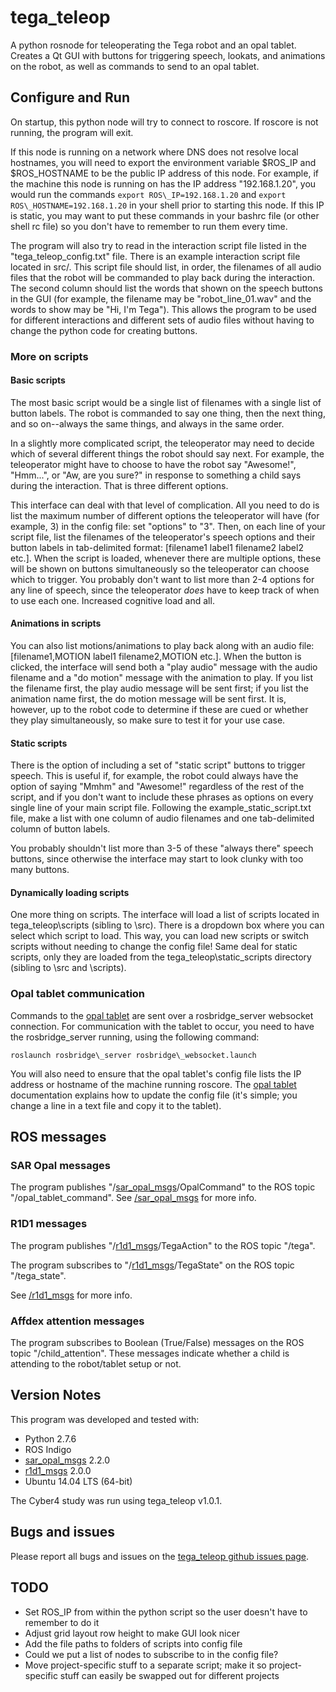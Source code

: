 # tega\_teleop
A python rosnode for teleoperating the Tega robot and an opal tablet. Creates a Qt GUI with buttons for triggering speech, lookats, and animations on the robot, as well as commands to send to an opal tablet.

## Configure and Run
On startup, this python node will try to connect to roscore. If roscore is not running, the program will exit.

If this node is running on a network where DNS does not resolve local hostnames, you will need to export the environment variable $ROS\_IP and $ROS\_HOSTNAME to be the public IP address of this node. For example, if the machine this node is running on has the IP address "192.168.1.20", you would run the commands `export ROS\_IP=192.168.1.20` and `export ROS\_HOSTNAME=192.168.1.20` in your shell prior to starting this node. If this IP is static, you may want to put these commands in your bashrc file (or other shell rc file)  so you don't have to remember to run them every time.

The program will also try to read in the interaction script file listed in the "tega\_teleop\_config.txt" file. There is an example interaction script file located in src/. This script file should list, in order, the filenames of all audio files that the robot will be commanded to play back during the interaction. The second column should list the words that shown on the speech buttons in the GUI (for example, the filename may be "robot\_line\_01.wav" and the words to show may be "Hi, I'm Tega"). This allows the program to be used for different interactions and different sets of audio files without having to change the python code for creating buttons.

### More on scripts
#### Basic scripts
The most basic script would be a single list of filenames with a single list of button labels. The robot is commanded to say one thing, then the next thing, and so on--always the same things, and always in the same order.

In a slightly more complicated script, the teleoperator may need to decide which of several different things the robot should say next. For example, the teleoperator might have to choose to have the robot say "Awesome!", "Hmm...", or "Aw, are you sure?" in response to something a child says during the interaction. That is three different options.

This interface can deal with that level of complication. All you need to do is list the maximum number of different options the teleoperator will have (for example, 3) in the config file: set "options" to "3". Then, on each line of your script file, list the filenames of the teleoperator's speech options and their button labels in tab-delimited format: \[filename1 label1 filename2 label2 etc.\]. When the script is loaded, whenever there are multiple options, these will be shown on buttons simultaneously so the teleoperator can choose which to trigger. You probably don't want to list more than 2-4 options for any line of speech, since the teleoperator *does* have to keep track of when to use each one. Increased cognitive load and all.

#### Animations in scripts
You can also list motions/animations to play back along with an audio file: \[filename1,MOTION label1 filename2,MOTION etc.\]. When the button is clicked, the interface will send both a "play audio" message with the audio filename and a "do motion" message with the animation to play. If you list the filename first, the play audio message will be sent first; if you list the animation name first, the do motion message will be sent first. It is, however, up to the robot code to determine if these are cued or whether they play simultaneously, so make sure to test it for your use case.

#### Static scripts
There is the option of including a set of "static script" buttons to trigger speech. This is useful if, for example, the robot could always have the option of saying "Mmhm" and "Awesome!" regardless of the rest of the script, and if you don't want to include these phrases as options on every single line of your main script file. Following the example\_static\_script.txt file, make a list with one column of audio filenames and one tab-delimited column of button labels.

You probably shouldn't list more than 3-5 of these "always there" speech buttons, since otherwise the interface may start to look clunky with too many buttons.

#### Dynamically loading scripts
One more thing on scripts. The interface will load a list of scripts located in tega\_teleop\scripts (sibling to \src). There is a dropdown box where you can select which script to load. This way, you can load new scripts or switch scripts without needing to change the config file! Same deal for static scripts, only they are loaded from the tega\_teleop\static\_scripts directory (sibling to \src and \scripts).

### Opal tablet communication
Commands to the [opal tablet](https://github.com/mitmedialab/SAR-opal-base) are sent over a rosbridge\_server websocket connection. For communication with the tablet to occur, you need to have the rosbridge\_server running, using the following command:

`roslaunch rosbridge\_server rosbridge\_websocket.launch`

You will also need to ensure that the opal tablet's config file lists the IP address or hostname of the machine running roscore. The [opal tablet](https://github.com/mitmedialab/SAR-opal-base) documentation explains how to update the config file (it's simple; you change a line in a text file and copy it to the tablet).

## ROS messages
### SAR Opal messages
The program publishes "/[sar\_opal\_msgs](https://github.com/mitmedialab/sar_opal_msgs "/sar_opal_msgs")/OpalCommand" to the ROS topic "/opal\_tablet\_command". See [/sar\_opal\_msgs](https://github.com/mitmedialab/sar_opal_msgs "/sar_opal_msgs") for more info.

### R1D1 messages
The program publishes "/[r1d1\_msgs](https://github.com/mitmedialab/r1d1_msgs "/r1d1_msgs")/TegaAction" to the ROS topic "/tega".

The program subscribes to "/[r1d1\_msgs](https://github.com/mitmedialab/r1d1_msgs "/r1d1_msgs")/TegaState" on the ROS topic "/tega\_state".

See [/r1d1\_msgs](https://github.com/mitmedialab/r1d1_msgs "/r1d1_msgs") for more info.

### Affdex attention messages
The program subscribes to Boolean (True/False) messages on the ROS topic "/child\_attention". These messages indicate whether a child is attending to the robot/tablet setup or not.

## Version Notes

This program was developed and tested with:

- Python 2.7.6
- ROS Indigo
- [sar\_opal\_msgs](https://github.com/mitmedialab/sar_opal_msgs
  "/sar_opal_msgs") 2.2.0
- [r1d1\_msgs](https://github.com/mitmedialab/r1d1_msgs) 2.0.0
- Ubuntu 14.04 LTS (64-bit)

The Cyber4 study was run using tega\_teleop v1.0.1.

## Bugs and issues

Please report all bugs and issues on the [tega\_teleop github issues
page](https://github.com/mitmedialab/tega_teleop/issues).

## TODO
- Set ROS\_IP from within the python script so the user doesn't have to remember to do it
- Adjust grid layout row height to make GUI look nicer
- Add the file paths to folders of scripts into config file
- Could we put a list of nodes to subscribe to in the config file?
- Move project-specific stuff to a separate script; make it so project-specific stuff can easily be swapped out for different projects

